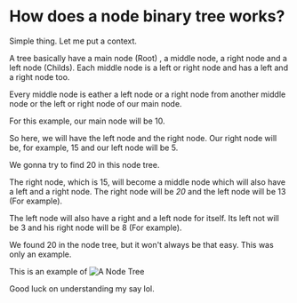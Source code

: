 # How does a node binary tree works?

Simple thing. Let me put a context.

A tree basically have a main node (Root) , a middle node, a right node and a left node (Childs). Each middle node is a left or right node and has a left and a right node too.

Every middle node is eather a left node or a right node from another middle node or the left or right node of our main node.

For this example, our main node will be 10.

So here, we will have the left node and the right node. Our right node will be, for example, 15 and our left node will be 5.

We gonna try to find 20 in this node tree.

The right node, which is 15, will become a middle node which will also have a left and a right node. The right node will be *20* and the left node will be 13 (For example).

The left node will also have a right and a left node for itself. Its left not will be 3 and his right node will be 8 (For example).

We found 20 in the node tree, but it won't always be that easy. This was only an example.

This is an example of ![**A Node Tree**](https://media.geeksforgeeks.org/wp-content/uploads/pariwiseswapnodes.png)

Good luck on understanding my say lol.
